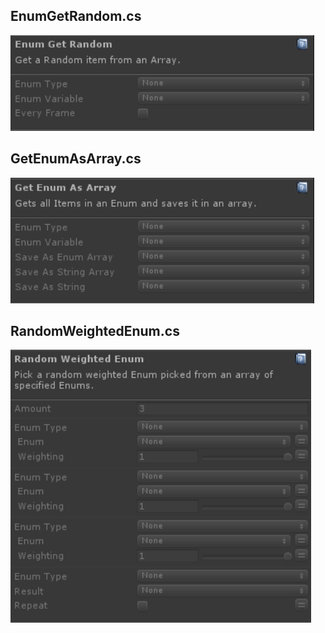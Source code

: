 ## EnumGetRandom.cs
![Image](/Screenshots/Actions/EnumGetRandom.png)

## GetEnumAsArray.cs
![Image](/Screenshots/Actions/GetEnumAsArray.png)

## RandomWeightedEnum.cs
![Image](/Screenshots/Actions/RandomWeightedEnum.png)
